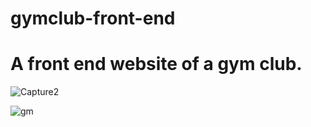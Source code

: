 # gymclub-front-end
# A front end website of a gym club.


![Capture2](https://user-images.githubusercontent.com/80634110/120081553-d773e680-c0db-11eb-9660-1e2da0528ef2.PNG)

![gm](https://user-images.githubusercontent.com/80634110/188208247-7764435d-28ec-4465-8663-15007f258dcc.png)
